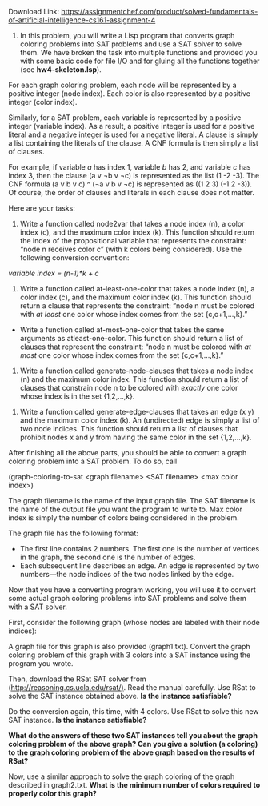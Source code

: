Download Link: https://assignmentchef.com/product/solved-fundamentals-of-artificial-intelligence-cs161-assignment-4
<br>
<ol>

 <li>In this problem, you will write a Lisp program that converts graph coloring problems into SAT problems and use a SAT solver to solve them. We have broken the task into multiple functions and provided you with some basic code for file I/O and for gluing all the functions together (see <strong>hw4-skeleton.lsp</strong>).</li>

</ol>

For each graph coloring problem, each node will be represented by a positive integer (node index). Each color is also represented by a positive integer (color index).




Similarly, for a SAT problem, each variable is represented by a positive integer (variable index). As a result, a positive integer is used for a positive literal and a negative integer is used for a negative literal. A clause is simply a list containing the literals of the clause. A CNF formula is then simply a list of clauses.




For example, if variable <em>a </em>has index 1, variable <em>b </em>has 2, and variable <em>c</em> has index 3, then the clause (a v ¬b v ¬c) is represented as the list (1 -2 -3). The CNF formula (a v b v c) ^ (¬a v b v ¬c) is represented as ((1 2 3) (-1 2 -3)). Of course, the order of clauses and literals in each clause does not matter.




Here are your tasks:




<ol>

 <li>Write a function called node2var that takes a node index (n), a color index (c), and the maximum color index (k). This function should return the index of the propositional variable that represents the constraint: “node n receives color c” (with k colors being considered). Use the following conversion convention:</li>

</ol>

<em>variable index = (n-1)*k + c </em>

<em> </em>

<ol>

 <li>Write a function called at-least-one-color that takes a node index (n), a color index (c), and the maximum color index (k). This function should return a clause that represents the constraint: “node n must be colored with <em>at least</em> one color whose index comes from the set {c,c+1,…,k}.”</li>

</ol>




<ul>

 <li>Write a function called at-most-one-color that takes the same arguments as atleast-one-color. This function should return a list of clauses that represent the constraint: “node n must be colored with <em>at most </em>one color whose index comes from the set {c,c+1,…,k}.”</li>

</ul>




<ol>

 <li>Write a function called generate-node-clauses that takes a node index (n) and the maximum color index. This function should return a list of clauses that constrain node n to be colored with <em>exactly </em>one color whose index is in the set {1,2,…,k}.</li>

</ol>




<ol>

 <li>Write a function called generate-edge-clauses that takes an edge (x y) and the maximum color index (k). An (undirected) edge is simply a list of two node indices. This function should return a list of clauses that prohibit nodes x and y from having the same color in the set {1,2,…,k}.</li>

</ol>




After finishing all the above parts, you should be able to convert a graph coloring problem into a SAT problem. To do so, call




(graph-coloring-to-sat &lt;graph filename&gt; &lt;SAT filename&gt; &lt;max color index&gt;)




The graph filename is the name of the input graph file. The SAT filename is the name of the output file you want the program to write to. Max color index is simply the number of colors being considered in the problem.




The graph file has the following format:




<ul>

 <li>The first line contains 2 numbers. The first one is the number of vertices in the graph, the second one is the number of edges.</li>

 <li>Each subsequent line describes an edge. An edge is represented by two numbers—the node indices of the two nodes linked by the edge.</li>

</ul>




Now that you have a converting program working, you will use it to convert some actual graph coloring problems into SAT problems and solve them with a SAT solver.




First, consider the following graph (whose nodes are labeled with their node indices):










A graph file for this graph is also provided (graph1.txt). Convert the graph coloring problem of this graph with 3 colors into a SAT instance using the program you wrote.




Then, download the RSat SAT solver from (<a href="http://reasoning.cs.ucla.edu/rsat/">http://reasoning.cs.ucla.edu/rsat/</a><a href="http://reasoning.cs.ucla.edu/rsat/">)</a>. Read the manual carefully. Use RSat to solve the SAT instance obtained above. <strong>Is the instance satisfiable?</strong>




Do the conversion again, this time, with 4 colors. Use RSat to solve this new SAT instance. <strong>Is the instance satisfiable?</strong>




<strong>What do the answers of these two SAT instances tell you about the graph coloring problem of the above graph? Can you give a solution (a coloring) to the graph coloring problem of the above graph based on the results of RSat? </strong>

<strong> </strong>

Now, use a similar approach to solve the graph coloring of the graph described in graph2.txt. <strong>What is the minimum number of colors required to properly color this graph?</strong>